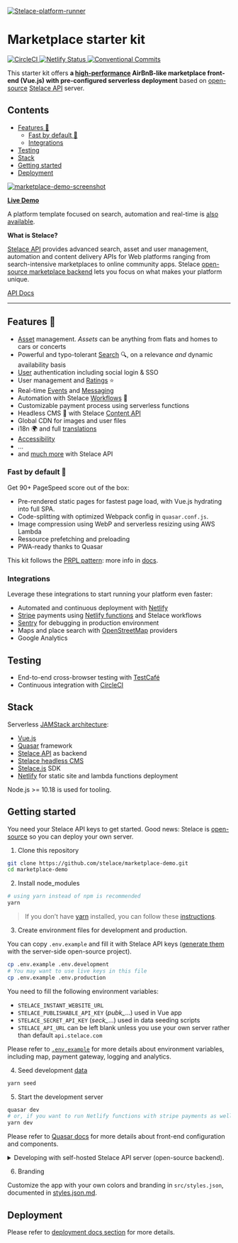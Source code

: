 [![Stelace-platform-runner](https://user-images.githubusercontent.com/12909094/59638847-c41f1900-9159-11e9-9fa5-6d7806d57c92.png)](https://stelace.com)

# Marketplace starter kit

[![CircleCI](https://circleci.com/gh/stelace/marketplace-demo.svg?style=svg)](https://circleci.com/gh/stelace/marketplace-demo)[ ![Netlify Status](https://api.netlify.com/api/v1/badges/b3500c61-82b1-4cdd-a002-890a718ad5ea/deploy-status)](
  https://app.netlify.com/sites/stelace-marketplace-test/deploys
)[ ![Conventional Commits](https://img.shields.io/badge/Conventional%20Commits-1.0.0-yellow.svg)](
  https://conventionalcommits.org
)

This starter kit offers **a [high-performance](#fast-by-default-checkered_flag) AirBnB-like marketplace front-end (Vue.js) with pre-configured serverless deployment** based on [open-source](https://github.com/stelace/stelace) [Stelace API](https://stelace.com) server.

## Contents

- [Features :gift:](#features-gift)
  - [Fast by default :checkered_flag:](#fast-by-default-checkered_flag)
  - [Integrations](#integrations)
- [Testing](#testing)
- [Stack](#stack)
- [Getting started](#getting-started)
- [Deployment](#deployment)

[![marketplace-demo-screenshot](https://stelace-instant-files.s3.amazonaws.com/p/238393/test/images/22d115c4e340b125120ce0f29ab36db8-stelace-marketplace-demo-laptop.png)](https://marketplace.demo.stelace.com)

__[Live Demo](https://marketplace.demo.stelace.com)__

A platform template focused on search, automation and real-time is [also available](https://github.com/stelace/heroes-platform-demo).

**What is Stelace?**

[Stelace API](https://stelace.com/) provides advanced search, asset and user management, automation and content delivery APIs for Web platforms ranging from search-intensive marketplaces to online community apps.
Stelace [open-source marketplace backend](https://github.com/stelace/stelace) lets you focus on what makes your platform unique.

[API Docs](https://stelace.com/docs)

---

## Features :gift:

- [Asset](https://stelace.com/docs/assets) management. _Assets_ can be anything from flats and homes to cars or concerts
- Powerful and typo-tolerant [Search](https://stelace.com/docs/search) :mag:, on a relevance _and_ dynamic availability basis
- [User](https://stelace.com/docs/users) authentication including social login & SSO
- User management and [Ratings](https://stelace.com/docs/ratings) :star:
- Real-time [Events](https://stelace.com/docs/command/events) and [Messaging](https://stelace.com/docs/messages)
- Automation with Stelace [Workflows](https://stelace.com/docs/command/workflows) :traffic_light:
- Customizable payment process using serverless functions
- Headless CMS :page_with_curl: with Stelace [Content API](https://stelace.com/docs/content)
- Global CDN for images and user files
- i18n :earth_africa: and full [translations](./docs/i18n.md)
- [Accessibility](./docs/accessibility.md)
- …
- and [much more](https://stelace.com) with Stelace API

### Fast by default :checkered_flag:

Get 90+ PageSpeed score out of the box:

- Pre-rendered static pages for fastest page load, with Vue.js hydrating into full SPA.
- Code-splitting with optimized Webpack config in `quasar.conf.js`.
- Image compression using WebP and serverless resizing using AWS Lambda
- Ressource prefetching and preloading
- PWA-ready thanks to Quasar

This kit follows the [PRPL pattern](https://web.dev/apply-instant-loading-with-prpl/): more info in [docs](./docs/performance.md).

### Integrations

Leverage these integrations to start running your platform even faster:

- Automated and continuous deployment with [Netlify](https://www.netlify.com/)
- [Stripe](https://stripe.com/) payments using [Netlify functions](https://docs.netlify.com/functions/overview/) and Stelace workflows
- [Sentry](https://sentry.io/) for debugging in production environment
- Maps and place search with [OpenStreetMap](https://www.openstreetmap.org/) providers
- Google Analytics

## Testing

- End-to-end cross-browser testing with [TestCafé](https://devexpress.github.io/testcafe)
- Continuous integration with [CircleCI](https://circleci.com/)

## Stack

Serverless [JAMStack architecture](https://jamstack.org/):

- [Vue.js](https://github.com/vuejs/vue)
- [Quasar](https://github.com/quasarframework/quasar) framework
- [Stelace API](https://stelace.com) as backend
- [Stelace headless CMS](https://stelace.com/docs/content)
- [Stelace.js](https://github.com/stelace/stelace.js) SDK
- [Netlify](https://www.netlify.com/) for static site and lambda functions deployment

Node.js >= 10.18 is used for tooling.

## Getting started

You need your Stelace API keys to get started. Good news: Stelace is [open-source](https://github.com/stelace/stelace) so you can deploy your own server.

1. Clone this repository

```sh
git clone https://github.com/stelace/marketplace-demo.git
cd marketplace-demo
```

2. Install node_modules

```sh
# using yarn instead of npm is recommended
yarn
```

> If you don’t have [yarn](https://yarnpkg.com/) installed, you can follow these [instructions](https://yarnpkg.com/docs/install).

3. Create environment files for development and production.

You can copy `.env.example` and fill it with Stelace API keys ([generate them](https://github.com/stelace/stelace/blob/dev/docs/api_keys.md) with the server-side open-source project).

```sh
cp .env.example .env.development
# You may want to use live keys in this file
cp .env.example .env.production
```

You need to fill the following environment variables:

- `STELACE_INSTANT_WEBSITE_URL`
- `STELACE_PUBLISHABLE_API_KEY` (*pubk_*...) used in Vue app
- `STELACE_SECRET_API_KEY` (*seck_*...) used in data seeding scripts
- `STELACE_API_URL` can be left blank unless you use your own server rather than default `api.stelace.com`

Please refer to [`.env.example`](./.env.example) for more details about environment variables, including map, payment gateway, logging and analytics.

4. Seed development [data](./docs/development-data.md)

```sh
yarn seed
```

5. Start the development server

```sh
quasar dev
# or, if you want to run Netlify functions with stripe payments as well:
yarn dev
```

Please refer to [Quasar docs](https://quasar.dev/introduction-to-quasar) for more details about front-end configuration and components.

<details>
<summary>Developing with self-hosted Stelace API server (open-source backend).</summary>

Stelace Core API server has to be launched locally before starting this project's server.

First we need to launch services needed by Stelace Core API.

```sh
yarn docker:db
```

Then we need to initialize the database with Instant configuration.

```sh
cd /path/to/stelace-core
git checkout dev
yarn setup:instant
```

Secret and publishable api keys will be displayed so you can use it as environment variables for this project.
You’ll also need to set some environment variables such as `STELACE_API_URL` (http://127.0.0.1:API_PORT).

Let’s start the server.

```sh
yarn dev
```

Please refer to`.env.example` in `stelace-server` project.

</details>

6. Branding

Customize the app with your own colors and branding in `src/styles.json`, documented in [styles.json.md](https://github.com/stelace/marketplace-demo/blob/dev/src/styles.json.md).

## Deployment

Please refer to [deployment docs section](./docs/deployment.md) for more details.
